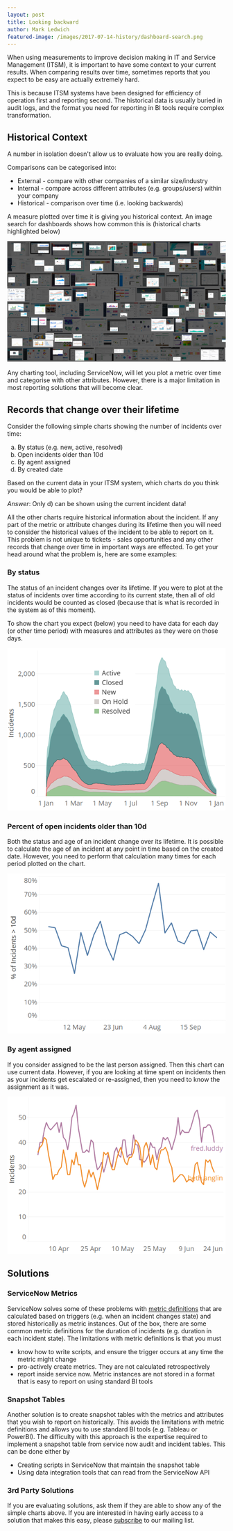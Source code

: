 ```yaml
---
layout: post
title: Looking backward
author: Mark Ledwich
featured-image: /images/2017-07-14-history/dashboard-search.png
---
```


When using measurements to improve decision making in IT and Service Management (ITSM), it is important to have some context to your current results. When comparing results over time, sometimes reports that you expect to be easy are actually extremely hard.

This is because ITSM systems have been designed for efficiency of operation first and reporting second. The historical data is usually buried in audit logs, and the format you need for reporting in BI tools require complex transformation.


## Historical Context
A number in isolation doesn't allow us to evaluate how you are really doing.  

Comparisons can be categorised into:
- External - compare with other companies of a similar size/industry
- Internal - compare across different attributes (e.g. groups/users) within your company
- Historical - comparison over time (i.e. looking backwards)
 
A measure plotted over time it is giving you historical context. An image search for dashboards shows how common this is (historical charts highlighted below)




<img class="img" src="/images/2017-07-14-history/dashboard-search.png" data-action="zoom"  />


Any charting tool, including ServiceNow, will let you plot a metric over time and categorise with other attributes.  However, there is a major limitation in most reporting solutions that will become clear. 

## Records that change over their lifetime
Consider the following simple charts showing the number of incidents over time:

<ol style="list-style-type:lower-alpha">
  <li>By status (e.g. new, active, resolved)</li>

  <li>Open incidents older than 10d </li>

  <li>By agent assigned </li>

  <li>By created date</li>
</ol>

Based on the current data in your ITSM system, which charts do you think you would be able to plot?

*Answer*: Only d) can be shown using the current incident data!


All the other charts require historical information about the incident. If any part of the metric or attribute changes during its lifetime then you will need to consider the historical values of the incident to be able to report on it. This problem is not unique to tickets - sales opportunities and any other records that change over time in important ways are effected. To get your head around what the problem is, here are some examples:

### By status
The status of an incident changes over its lifetime. If you were to plot at the status of incidents over time according to its current state, then all of old incidents would be counted as closed (because that is what is recorded in the system as of this moment).

To show the chart you expect (below) you need to have data for each day (or other time period) with measures and attributes as they were on those days. 

![incidents by status over time](/images/2017-07-14-history/chart-1.png)

### Percent of open incidents older than 10d
Both the status and age of an incident change over its lifetime. It is possible to calculate the age of an incident at any point in time based on the created date. However, you need to perform that calculation many times for each period plotted on the chart.

![Percent of open incidents older than 10d over time](/images/2017-07-14-history/chart-2.png)

### By agent assigned
If you consider assigned to be the last person assigned. Then this chart can use current data. However, if you are looking at time spent on incidents then as your incidents get escalated or re-assigned, then you need to know the assignment as it was.

![Incidents by agent assigned](/images/2017-07-14-history/chart-3.png)

## Solutions

### ServiceNow Metrics
ServiceNow solves some of these problems with [metric definitions](https://docs.servicenow.com/bundle/geneva-performance-analytics-and-reporting/page/use/advanced_reporting/task/t_CreateAMetricDefinition.html) that are calculated based on triggers (e.g. when an incident changes state) and  stored historically as metric instances. Out of the box, there are some common metric definitions for the duration of incidents (e.g. duration in each incident state). The limitations with metric definitions is that you must
- know how to write scripts, and ensure the trigger occurs at any time the metric might change
- pro-actively create metrics. They are not calculated retrospectively
- report inside service now. Metric instances are not stored in a format that is easy to report on using standard BI tools

### Snapshot Tables
Another solution is to create snapshot tables with the metrics and attributes that you wish to report on historically. This avoids the limitations with metric definitions and allows you to use standard BI tools (e.g. Tableau or PowerBI). The difficulty with this approach is the expertise required to implement a snapshot table from service now audit and incident tables. This can be done either by
- Creating scripts in ServiceNow that maintain the snapshot table
- Using data integration tools that can read from the ServiceNow API

### 3rd Party Solutions
If you are evaluating solutions, ask them if they are able to show any of the simple charts above. If you are interested in having early access to a solution that makes this easy, please [subscribe](http://eepurl.com/ch1esL) to our mailing list.



